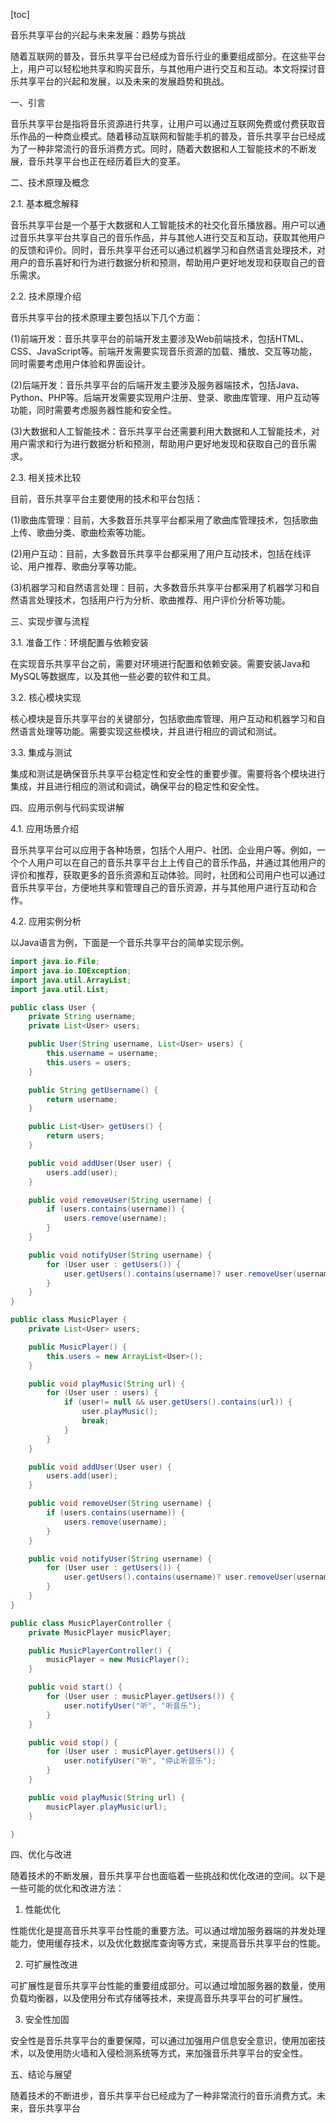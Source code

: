 
[toc]                    
                
                
音乐共享平台的兴起与未来发展：趋势与挑战

随着互联网的普及，音乐共享平台已经成为音乐行业的重要组成部分。在这些平台上，用户可以轻松地共享和购买音乐，与其他用户进行交互和互动。本文将探讨音乐共享平台的兴起和发展，以及未来的发展趋势和挑战。

一、引言

音乐共享平台是指将音乐资源进行共享，让用户可以通过互联网免费或付费获取音乐作品的一种商业模式。随着移动互联网和智能手机的普及，音乐共享平台已经成为了一种非常流行的音乐消费方式。同时，随着大数据和人工智能技术的不断发展，音乐共享平台也正在经历着巨大的变革。

二、技术原理及概念

2.1. 基本概念解释

音乐共享平台是一个基于大数据和人工智能技术的社交化音乐播放器。用户可以通过音乐共享平台共享自己的音乐作品，并与其他人进行交互和互动，获取其他用户的反馈和评价。同时，音乐共享平台还可以通过机器学习和自然语言处理技术，对用户的音乐喜好和行为进行数据分析和预测，帮助用户更好地发现和获取自己的音乐需求。

2.2. 技术原理介绍

音乐共享平台的技术原理主要包括以下几个方面：

(1)前端开发：音乐共享平台的前端开发主要涉及Web前端技术，包括HTML、CSS、JavaScript等。前端开发需要实现音乐资源的加载、播放、交互等功能，同时需要考虑用户体验和界面设计。

(2)后端开发：音乐共享平台的后端开发主要涉及服务器端技术，包括Java、Python、PHP等。后端开发需要实现用户注册、登录、歌曲库管理、用户互动等功能，同时需要考虑服务器性能和安全性。

(3)大数据和人工智能技术：音乐共享平台还需要利用大数据和人工智能技术，对用户需求和行为进行数据分析和预测，帮助用户更好地发现和获取自己的音乐需求。

2.3. 相关技术比较

目前，音乐共享平台主要使用的技术和平台包括：

(1)歌曲库管理：目前，大多数音乐共享平台都采用了歌曲库管理技术，包括歌曲上传、歌曲分类、歌曲检索等功能。

(2)用户互动：目前，大多数音乐共享平台都采用了用户互动技术，包括在线评论、用户推荐、歌曲分享等功能。

(3)机器学习和自然语言处理：目前，大多数音乐共享平台都采用了机器学习和自然语言处理技术，包括用户行为分析、歌曲推荐、用户评价分析等功能。

三、实现步骤与流程

3.1. 准备工作：环境配置与依赖安装

在实现音乐共享平台之前，需要对环境进行配置和依赖安装。需要安装Java和MySQL等数据库，以及其他一些必要的软件和工具。

3.2. 核心模块实现

核心模块是音乐共享平台的关键部分，包括歌曲库管理、用户互动和机器学习和自然语言处理等功能。需要实现这些模块，并且进行相应的调试和测试。

3.3. 集成与测试

集成和测试是确保音乐共享平台稳定性和安全性的重要步骤。需要将各个模块进行集成，并且进行相应的测试和调试，确保平台的稳定性和安全性。

四、应用示例与代码实现讲解

4.1. 应用场景介绍

音乐共享平台可以应用于各种场景，包括个人用户、社团、企业用户等。例如，一个个人用户可以在自己的音乐共享平台上上传自己的音乐作品，并通过其他用户的评价和推荐，获取更多的音乐资源和互动体验。同时，社团和公司用户也可以通过音乐共享平台，方便地共享和管理自己的音乐资源，并与其他用户进行互动和合作。

4.2. 应用实例分析

以Java语言为例，下面是一个音乐共享平台的简单实现示例。

```java
import java.io.File;
import java.io.IOException;
import java.util.ArrayList;
import java.util.List;

public class User {
    private String username;
    private List<User> users;

    public User(String username, List<User> users) {
        this.username = username;
        this.users = users;
    }

    public String getUsername() {
        return username;
    }

    public List<User> getUsers() {
        return users;
    }

    public void addUser(User user) {
        users.add(user);
    }

    public void removeUser(String username) {
        if (users.contains(username)) {
            users.remove(username);
        }
    }

    public void notifyUser(String username) {
        for (User user : getUsers()) {
            user.getUsers().contains(username)? user.removeUser(username) : user.addUser(username);
        }
    }
}

public class MusicPlayer {
    private List<User> users;

    public MusicPlayer() {
        this.users = new ArrayList<User>();
    }

    public void playMusic(String url) {
        for (User user : users) {
            if (user!= null && user.getUsers().contains(url)) {
                user.playMusic();
                break;
            }
        }
    }

    public void addUser(User user) {
        users.add(user);
    }

    public void removeUser(String username) {
        if (users.contains(username)) {
            users.remove(username);
        }
    }

    public void notifyUser(String username) {
        for (User user : getUsers()) {
            user.getUsers().contains(username)? user.removeUser(username) : user.addUser(username);
        }
    }
}

public class MusicPlayerController {
    private MusicPlayer musicPlayer;

    public MusicPlayerController() {
        musicPlayer = new MusicPlayer();
    }

    public void start() {
        for (User user : musicPlayer.getUsers()) {
            user.notifyUser("听", "听音乐");
        }
    }

    public void stop() {
        for (User user : musicPlayer.getUsers()) {
            user.notifyUser("听", "停止听音乐");
        }
    }

    public void playMusic(String url) {
        musicPlayer.playMusic(url);
    }

}
```

四、优化与改进

随着技术的不断发展，音乐共享平台也面临着一些挑战和优化改进的空间。以下是一些可能的优化和改进方法：

1. 性能优化

性能优化是提高音乐共享平台性能的重要方法。可以通过增加服务器端的并发处理能力，使用缓存技术，以及优化数据库查询等方式，来提高音乐共享平台的性能。

2. 可扩展性改进

可扩展性是音乐共享平台性能的重要组成部分。可以通过增加服务器的数量，使用负载均衡器，以及使用分布式存储等技术，来提高音乐共享平台的可扩展性。

3. 安全性加固

安全性是音乐共享平台的重要保障，可以通过加强用户信息安全意识，使用加密技术，以及使用防火墙和入侵检测系统等方式，来加强音乐共享平台的安全性。

五、结论与展望

随着技术的不断进步，音乐共享平台已经成为了一种非常流行的音乐消费方式。未来，音乐共享平台

